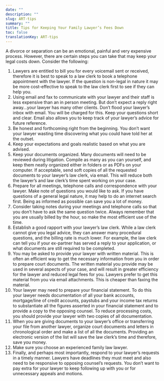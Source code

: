 ```yaml
---
date: ""
description: ""
slug: ART-tips
summary: ""
title: Tips for Keeping Your Family Lawyer’s Fees Down
toc: false
translationKey: ART-tips
---
```

A divorce or separation can be an emotional, painful and very expensive process. However, there are certain steps you can take that may keep your legal costs down. Consider the following:

 1. Lawyers are entitled to bill you for every voicemail sent or received, therefore it is best to speak to a law clerk to book a telephone appointment with the lawyer. If the question is non-legal in nature it may be more cost-effective to speak to the law clerk first to see if they can help you.
 2. Using email and fax to communicate with your lawyer and their staff is less expensive than an in person meeting. But don’t expect a reply right away...your lawyer has many other clients. Don’t flood your lawyer’s inbox with email. You will be charged for this. Keep your questions short and clear. Email also allows you to keep track of your lawyer’s advice for future reference.
 3. Be honest and forthcoming right from the beginning. You don’t want your lawyer wasting time discovering what you could have told her at the outset.
 4. Keep your expectations and goals realistic based on what you are advised.
 5. Keep your documents organized. Many documents will need to be reviewed during litigation. Compile as many as you can yourself, and keep them neatly organized either in folders or as PDFs on your computer. If acceptable, send soft copies of all the requested documents to your lawyer’s law clerk, via email. This will reduce both the lawyer’s and law clerk’s time spent working on your case.
 6. Prepare for all meetings, telephone calls and correspondence with your lawyer. Make note of questions you would like to ask. If you have questions of a general legal nature, it may help to do an internet search first. Being as informed as possible can save you a lot of money.
 7. Consider taking notes during your meetings and telephone calls so that you don’t have to ask the same question twice. Always remember that you are usually billed by the hour, so make the most efficient use of the time.
 8. Establish a good rapport with your lawyer’s law clerk. While a law clerk cannot give you legal advice, they can answer many procedural questions, and the billing rate is much lower. For example, the law clerk can tell you if your ex-partner has served a reply to your application, or what documents are still required to be completed.
 9. You may be asked to provide your lawyer with written material. This is often an efficient way to get the necessary information from you in order to prepare court documents. The written material you provide may be used in several aspects of your case, and will result in greater efficiency for the lawyer and reduced legal fees for you. Lawyers prefer to get this material from you via email attachments. This is cheaper than faxing the material.
10. Your lawyer may need to prepare your financial statement. To do this your lawyer needs documentation of all your bank accounts, mortgage/line of credit accounts, paystubs and your income tax returns to substantiate all the figures asserted in your financial statement and to provide a copy to the opposing counsel. To reduce processing costs, you should provide your lawyer with two copies of all documentation.
11. When you are giving documents to your lawyer’s office or transferring your file from another lawyer, organize court documents and letters in chronological order and make a list of all the documents. Providing an electronic version of the list will save the law clerk’s time and therefore, save you money.
12. Make sure you choose an experienced family law lawyer.
13. Finally, and perhaps most importantly, respond to your lawyer’s requests in a timely manner. Lawyers have deadlines they must meet and also need to be responsive to opposing counsel’s requests. You don’t want to pay extra for your lawyer to keep following up with you or for unnecessary appeals and motions.